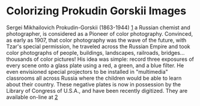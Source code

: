 # Colorizing Prokudin Gorskii Images

Sergei Mikhailovich Prokudin-Gorskii (1863-1944) [1] a Russian chemist and photographer, is 
considered as a Pioneer of color photography. Convinced, as early as 1907, that color photography was 
the wave of the future, with Tzar's special permission, he traveled across the Russian Empire and took
color photographs of people, buildings, landscapes, railroads, bridges... thousands of color pictures! 
His idea was simple: record three exposures of every scene onto a glass plate using a red, a green, and 
a blue filter. He even envisioned special projectors to be installed in "multimedia" classrooms all across 
Russia where the children would be able to learn about their country. These negative plates is now in 
possession by the Library of Congress of U.S.A., and have been recently digitized. They are available on-line at 
[2]

[1]: http://en.wikipedia.org/wiki/Prokudin-Gorskii
[2]: http://www.loc.gov/exhibits/empire/gorskii.html
